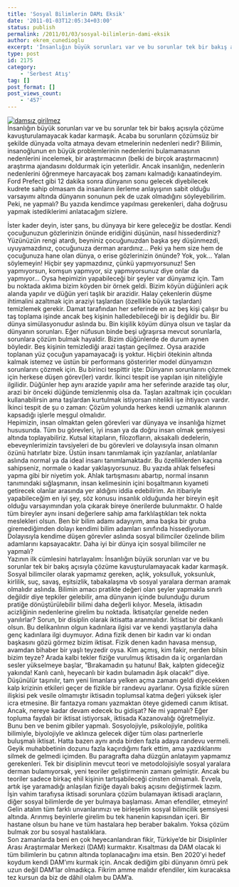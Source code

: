 ```yaml
---
title: 'Sosyal Bilimlerin DAMı Eksik'
date: '2011-01-03T12:05:34+03:00'
status: publish
permalink: /2011/01/03/sosyal-bilimlerin-dami-eksik
author: ekrem_cunedioglu
excerpt: 'İnsanlığın büyük sorunları var ve bu sorunlar tek bir bakış açısıyla çözüme kavuşturulamayacak kadar karmaşık. Acaba bu sorunların çözümsüz bir şekilde dünyada volta atmaya devam etmelerinin nedenleri nedir? Bilimin, insanoğlunun en büyük problemlerinin nedenlerini bulamamasının nedenlerini incelemek, bir araştırmacının (belki de birçok araştırmacının) araştırma ajandasını doldurmak için yeterlidir. Ancak insanlığın, nedenlerin nedenlerini öğrenmeye harcayacak boş zamanı kalmadığı kanaatindeyim. Ford Prefect gibi 12 dakika sonra dünyanın sonu gelecek diyebilecek kudrete sahip olmasam da insanların ilerleme anlayışının sabit olduğu varsayımı altında dünyanın sonunun pek de uzak olmadığını söyleyebilirim. Peki, ne yapmalı? Bu yazıda kendimce yapılması gerekenleri, daha doğrusu yapmak istediklerimi anlatacağım sizlere.'
type: post
id: 2175
category:
    - 'Serbest Atış'
tag: []
post_format: []
post_views_count:
    - '457'
---
```

[![damsız girilmez](../../../../uploads/2011/01/dams%C4%B1z-girilmez.jpg)](https://iktisadiyat.com/2011/01/03/sosyal-bilimlerin-dami-eksik/damsiz-girilmez/)  
İnsanlığın büyük sorunları var ve bu sorunlar tek bir bakış açısıyla çözüme kavuşturulamayacak kadar karmaşık. Acaba bu sorunların çözümsüz bir şekilde dünyada volta atmaya devam etmelerinin nedenleri nedir? Bilimin, insanoğlunun en büyük problemlerinin nedenlerini bulamamasının nedenlerini incelemek, bir araştırmacının (belki de birçok araştırmacının) araştırma ajandasını doldurmak için yeterlidir. Ancak insanlığın, nedenlerin nedenlerini öğrenmeye harcayacak boş zamanı kalmadığı kanaatindeyim. Ford Prefect gibi 12 dakika sonra dünyanın sonu gelecek diyebilecek kudrete sahip olmasam da insanların ilerleme anlayışının sabit olduğu varsayımı altında dünyanın sonunun pek de uzak olmadığını söyleyebilirim. Peki, ne yapmalı? Bu yazıda kendimce yapılması gerekenleri, daha doğrusu yapmak istediklerimi anlatacağım sizlere.  
  
İster kader deyin, ister şans, bu dünyaya bir kere geleceğiz be dostlar. Kendi çocuğunuzun gözlerinizin önünde eridiğini düşünün, nasıl hissederdiniz? Yüzünüzün rengi atardı, beyniniz çocuğunuzdan başka şey düşünmezdi, uyuyamazdınız, çocuğunuza derman arardınız… Peki ya hem size hem de çocuğunuza hane olan dünya, o erise gözlerinizin önünde? Yok, yok… Yalan söylemeyin! Hiçbir şey yapmazdınız, çünkü yapmıyorsunuz! Sen yapmıyorsun, komşun yapmıyor, siz yapmıyorsunuz diye onlar da yapmıyor… Oysa hepimizin yapabileceği bir şeyler var dünyamız için. Tam bu noktada aklıma bizim köyden bir örnek geldi. Bizim köyün düğünleri açık alanda yapılır ve düğün yeri taşlık bir arazidir. Halay çekenlerin düşme ihtimalini azaltmak için araziyi taşlardan (özellikle büyük taşlardan) temizlemek gerekir. Damat tarafından her seferinde en az beş kişi çalışır bu taş toplama işinde ancak beş kişinin halledebileceği bir iş değildir bu. Bir dünya simülasyonudur aslında bu. Bin kişilik köyüm dünya olsun ve taşlar da dünyanın sorunları. Eğer nüfusun binde beşi uğraşırsa mevcut sorunlarla, sorunlara çözüm bulmak hayaldir. Bizim düğünlerde de durum aynen böyledir. Beş kişinin temizlediği arazi taştan geçilmez. Oysa arazide toplanan yüz çocuğun yapamayacağı iş yoktur. Hiçbiri ötekinin altında kalmak istemez ve üstün bir performans gösterirler model dünyamızın sorunlarını çözmek için. Bu birinci tespittir işte: Dünyanın sorunlarını çözmek için herkese düşen görev(ler) vardır. İkinci tespit ise yapılan işin niteliğiyle ilgilidir. Düğünler hep aynı arazide yapılır ama her seferinde arazide taş olur, arazi bir önceki düğünde temizlenmiş olsa da. Taşları azaltmak için çocukları kullanabilirsin ama taşlardan kurtulmak istiyorsan nitelikli işe ihtiyacın vardır. İkinci tespit de şu o zaman: Çözüm yolunda herkes kendi uzmanlık alanının kapsadığı işlerle meşgul olmalıdır.  
Hepimizin, insan olmaktan gelen görevleri var dünyaya ve insanlığa hizmet hususunda. Tüm bu görevleri, iyi insan ya da doğru insan olmak şemsiyesi altında toplayabiliriz. Kutsal kitapların, filozofların, aksakallı dedelerin, ebeveynlerimizin tavsiyeleri de bu görevleri ve dolayısıyla insan olmanın özünü hatırlatır bize. Üstün insanı tanımlamak için yazılanlar, anlatılanlar aslında normal ya da ideal insanı tanımlamaktadır. Bu özelliklerden kaçına sahipseniz, normale o kadar yaklaşıyorsunuz. Bu yazıda ahlak felsefesi yapma gibi bir niyetim yok. Ahlak tartışmasını abartıp, normal insanın tanımındaki sığlaşmanın, insan kelimesinin içini boşaltmanın kıyameti getirecek olanlar arasında yer aldığını iddia edebilirim. An itibariyle yapabileceğim en iyi şey, söz konusu insanlık olduğunda her bireyin eşit olduğu varsayımından yola çıkarak bireye önerilerde bulunmaktır. O halde tüm bireyler aynı insani değerlere sahip ama farklılaştıkları tek nokta meslekleri olsun. Ben bir bilim adamı adayıyım, ama başka bir gruba giremediğimden dolayı kendimi bilim adamları sınıfında hissediyorum. Dolayısıyla kendime düşen görevler aslında sosyal bilimciler özelinde bilim adamlarını kapsayacaktır. Daha iyi bir dünya için sosyal bilimciler ne yapmalı?  
Yazının ilk cümlesini hatırlayalım: İnsanlığın büyük sorunları var ve bu sorunlar tek bir bakış açısıyla çözüme kavuşturulamayacak kadar karmaşık. Sosyal bilimciler olarak yapmamız gereken, açlık, yoksulluk, yoksunluk, kirlilik, suç, savaş, eşitsizlik, tabakalaşma vb sosyal yaralara derman aramak olmalıdır aslında. Bilimin amacı pratikte değeri olan şeyler yapmakla sınırlı değildir diye tepkiler gelebilir, ama dünyanın içinde bulunduğu durum pratiğe dönüştürülebilir bilimi daha değerli kılıyor. Mesela, iktisadın acizliğinin nedenlerine girelim bu noktada. İktisatçılar genelde neden yanılırlar? Sorun, bir disiplin olarak iktisatta aranmalıdır. İktisat bir delikanlı olsun. Bu delikanlının olgun kadınlara ilgisi var ve kendi yaşıtlarıyla daha genç kadınlara ilgi duymuyor. Adına fizik denen bir kadın var ki ondan başkasını gözü görmez bizim iktisat. Fizik denen kadın havasa mensup, avamdan bihaber bir yaşlı teyzedir oysa. Kim açmış, kim fakir, nerden bilsin bizim teyze? Arada kalbi tekler fiziğe vurulmuş iktisadın da iç organlardan sesler yükselmeye başlar, “Bırakamadın şu hatunu! Bak, kalpten gideceğiz yakında! Kanlı canlı, heyecanlı bir kadın bulamadın âşık olacak!” diye. Düşünülür taşınılır, tam yeni limanlara yelken açma zamanı geldi diyecekken kalp krizinin etkileri geçer de fizikle bir randevu ayarlanır. Oysa fizikle süren ilişkisi pek vesile olmamıştır iktisadın toplumsal katma değeri yüksek işler icra etmesine. Bir fantazya romanı yazmaktan öteye gidemedi canım iktisat. Ancak, nereye kadar devam edecek bu gidişat? Ne mi yapmalı? Eğer topluma faydalı bir iktisat istiyorsak, iktisada Kazanovalığı öğretmeliyiz. Bunu ben ve benim gibiler yapmalı. Sosyolojiyle, psikolojiyle, politika bilimiyle, biyolojiyle ve aklınıza gelecek diğer tüm olası partnerlerle buluşmalı iktisat. Hatta bazen aynı anda birden fazla adaya randevu vermeli.  
Geyik muhabbetinin dozunu fazla kaçırdığımı fark ettim, ama yazdıklarımı silmek de gelmedi içimden. Bu paragrafta daha düzgün anlatayım yapmamız gerekenleri. Tek bir disiplinin mevcut teori ve metodolojisiyle sosyal yaralara derman bulamıyorsak, yeni teoriler geliştirmenin zamanı gelmiştir. Ancak bu teoriler sadece birkaç ehil kişinin tartışabileceği cinsten olmamalı. Evvela, artık işe yaramadığı anlaşılan fiziğe dayalı bakış açısını değiştirmek lazım. İşin vahim tarafıysa iktisadi sorunlara çözüm bulamayan iktisadi araçların, diğer sosyal bilimlerde de yer bulmaya başlaması. Aman efendiler, etmeyin! Gelin atalım tüm farklı unvanlarımızı ve birleşelim sosyal bilimcilik şemsiyesi altında. Arınmış beyinlerle girelim bu tek hanenin kapısından içeri. Bir hastane olsun bu hane ve tüm hastalara hep beraber bakalım. Yoksa çözüm bulmak zor bu sosyal hastalıklara.  
Son zamanlarda beni en çok heyecanlandıran fikir, Türkiye’de bir Disiplinler Arası Araştırmalar Merkezi (DAM) kurmaktır. Kısaltması da DAM olacak ki tüm bilimlerin bu çatının altında toplanacağını ima etsin. Ben 2020’yi hedef koydum kendi DAM’ımı kurmak için. Ancak dediğim gibi dünyanın ömrü pek uzun değil DAM’lar olmadıkça. Fikrim amme malıdır efendiler, kim kuracaksa tez kursun da biz de dâhil olalım bu DAM’a.